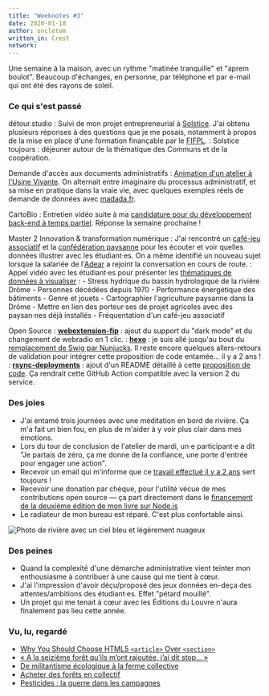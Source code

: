 ```yaml
---
title: "Weeknotes #3"
date: 2020-01-18
author: oncletom
written_in: Crest
network:
---
```


Une semaine à la maison, avec un rythme "matinée tranquille" et "aprem boulot".
Beaucoup d'échanges, en personne, par téléphone et par e-mail qui ont été
des rayons de soleil.

<!--more-->

### Ce qui s'est passé

détour.studio
: Suivi de mon projet entrepreneurial à [Solstice](https://solstice.coop).
  J'ai obtenu plusieurs réponses à des questions que je me posais, notamment
  à propos de la mise en place d'une formation finançable par le [FIFPL].
: Solstice toujours : déjeuner autour de la thématique des Communs et
  de la coopération.

Demande d'accès aux documents administratifs
: [Animation d'un atelier à l'Usine Vivante](https://www.usinevivante.org/agenda/?oaq[uid]=49412324).
  On alternait entre imaginaire du processus administratif,
  et sa mise en pratique dans la vraie vie, avec quelques exemples
  réels de demande de données avec [madada.fr](https://madada.fr/).

CartoBio
: Entretien vidéo suite à ma [candidature pour du développement back-end à temps partiel](https://beta.gouv.fr/recrutement/2020/01/07/cartobio-dev.html).
  Réponse la semaine prochaine !

Master 2 Innovation & transformation numérique
: J'ai rencontré un [café-jeu associatif] et la [confédération paysanne]
  pour les écouter et voir quelles données illustrer avec les étudiant·es.
  On a même identifié un nouveau sujet lorsque la salariée de l'[Adear] a rejoint
  la conversation en cours de route.
: Appel vidéo avec les étudiant·es pour présenter les [thématiques de données
  à visualiser](https://github.com/oncletom/m2-min-2019) :
    - Stress hydrique du bassin hydrologique de la rivière Drôme
    - Personnes décédées depuis 1970
    - Performance énergétique des bâtiments
    - Genre et jouets
    - Cartographier l'agriculture paysanne dans la Drôme
    - Mettre en lien des porteur·ses de projet agricoles avec des paysan·nes déjà installés
    - Fréquentation d'un café-jeu associatif

Open Source
: [**webextension-fip**](https://github.com/oncletom/webextension-fip) :
  ajout du support du "dark mode" et du changement de webradio en 1 clic.
: [**hexo**](https://github.com/hexojs/hexo) :
  je suis allé jusqu'au bout du [remplacement de Swig par Nunjucks](https://github.com/hexojs/hexo/pull/2903).
  Il reste encore quelques allers-retours de validation pour intégrer cette proposition de code entamée… il y a 2 ans !
: [**rsync-deployments**](https://github.com/contention/rsync-deployments) :
  ajout d'un README détaillé à cette [proposition de code](https://github.com/contention/rsync-deployments/pull/7).
  Ça rendrait cette GitHub Action compatible avec la version 2 du service.


### Des joies

- J'ai entamé trois journées avec une méditation en bord de rivière.
  Ça m'a fait un bien fou, en plus de m'aider à y voir plus clair dans mes émotions.
- Lors du tour de conclusion de l'atelier de mardi,
  un·e participant·e a dit "Je partais de zéro, ça me donne de la confiance,
  une porte d'entrée pour engager une action".
- Recevoir un email qui m'informe que ce [travail effectué il y a 2 ans](https://github.com/etalab/user-research/tree/master/interviews)
  sert toujours !
- Recevoir une donation par chèque, pour l'utilité vécue de mes contributions open source — ça part directement dans le [financement de la deuxième édition de mon livre sur Node.js][node-js]
- Le radiateur de mon bureau est réparé. C'est plus confortable ainsi.

![Photo de rivière avec un ciel bleu et légèrement nuageux](../images/2020/01-riviere-drome.jpg "Bord de la rivière Drôme en janvier 2020")

### Des peines

- Quand la complexité d'une démarche administrative vient teinter mon enthousiasme
  à contribuer à une cause qui me tient à cœur.
- J'ai l'impression d'avoir déçu/proposé des jeux données en-deça des attentes/ambitions des étudiant·es.
  Effet "pétard mouillé".
- Un projet qui me tenait à cœur avec les Éditions du Louvre n'aura finalement pas lieu cette année.

### Vu, lu, regardé

- [Why You Should Choose HTML5 `<article>` Over `<section>`](https://www.smashingmagazine.com/2020/01/html5-article-section/)
- [« A la seizième forêt qu’ils m’ont rajoutée, j’ai dit stop… »](http://factuel.info/abonne/invitees/blog/a-seizieme-foret-quils-mont-rajoutee-jai-dit-stop-006214)
- [De militantisme écologique à la ferme collective](https://www.youtube.com/watch?v=14m_8uVmYD8)
- [Acheter des forêts en collectif](https://copindesbois.fr/alternatives-forestieres/acheter-des-forets/)
- [Pesticides : la guerre dans les campagnes](https://www.franceculture.fr/emissions/les-pieds-sur-terre/pesticides-la-guerre-dans-les-campagnes)


[crpa]: https://fr.wikipedia.org/wiki/Code_des_relations_entre_le_public_et_l%27administration
[atelier-transparence]: https://openagenda.com/usine-vivante/events/demander-de-la-transparence-a-ma-collectivite
[Adear]: https://www.jeminstallepaysan.org/drome
[confédération paysanne]: https://drome.confederationpaysanne.fr/
[café-jeu associatif]: https://archijeux.org/
[FIFPL]: https://www.fifpl.fr/
[node-js]: https://opencollective.com/nodebook
